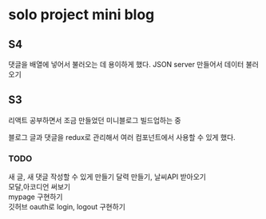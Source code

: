 # solo project mini blog

## S4

댓글을 배열에 넣어서 불러오는 데 용이하게 했다.
JSON server 만들어서 데이터 불러오기

## S3
리액트 공부하면서 조금 만들었던 미니블로그 빌드업하는 중  

블로그 글과 댓글을 redux로 관리해서 여러 컴포넌트에서 사용할 수 있게 했다.  
### TODO  
새 글, 새 댓글 작성할 수 있게 만들기
달력 만들기, 날씨API 받아오기    
모달,아코디언 써보기  
mypage 구현하기  
깃허브 oauth로 login, logout 구현하기  
